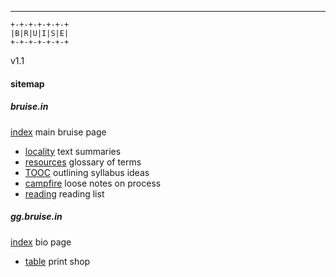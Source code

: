 ---

```
+-+-+-+-+-+-+
|B|R|U|I|S|E|
+-+-+-+-+-+-+
```

v1.1

#### sitemap

##### bruise.in

[index](https://bruise.in)						main bruise page  
- [locality](https://bruise.in/locality.html)		text summaries  
- [resources](https://bruise.in/resources.html)			glossary of terms  
- [TOOC](https://bruise.in/tooc.html)					outlining syllabus ideas  
- [campfire](https://bruise.in/campfire.html)			loose notes on process  
- [reading](https://bruise.in/reading.html)		reading list

##### gg.bruise.in

[index](https://gg.bruise.in)		bio page  
- [table](https://gg.bruise.in/table.html)	print shop
